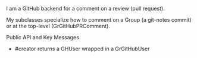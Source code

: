 I am a GitHub backend for a comment on a review (pull request).

My subclasses specialize how to comment on a Group (a git-notes commit) or at the top-level (GrGitHubPRComment).

Public API and Key Messages

- #creator returns a GHUser wrapped in a GrGitHubUser